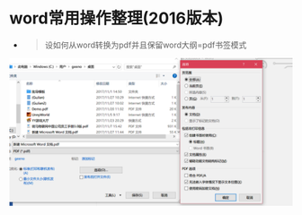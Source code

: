 # **word常用操作整理(2016版本)**

* > 设如何从word转换为pdf并且保留word大纲=pdf书签模式

![createorder](images/wordToPdf.png)
